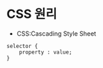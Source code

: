 # CSS 원리

-   CSS:Cascading Style Sheet

```
selector {
    property : value;
}
```

<style>태그를 이용해서 html에서 사용하는 경우도 있음

inline style css:
<p style="font-size: 32px;"></p>
아주 특별한 경우 아니면 쓰지 말자.
